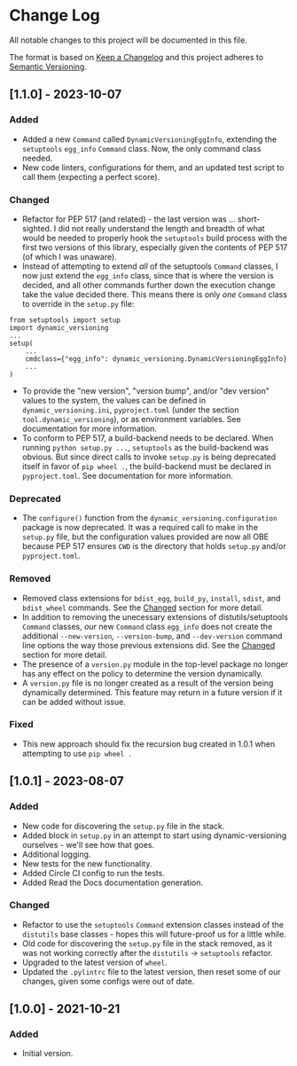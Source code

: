 # Change Log

All notable changes to this project will be documented in this file.

The format is based on [Keep a Changelog](http://keepachangelog.com/)
and this project adheres to [Semantic Versioning](http://semver.org/).

## [1.1.0] - 2023-10-07

### Added

- Added a new `Command` called `DynamicVersioningEggInfo`, extending the `setuptools` `egg_info` `Command` class. Now, the only command class needed.
- New code linters, configurations for them, and an updated test script to call them (expecting a perfect score).

### Changed

- Refactor for PEP 517 (and related) - the last version was ... short-sighted. I did not really understand the length and breadth of what would be needed to properly hook the `setuptools` build process with the first two versions of this library, especially given the contents of PEP 517 (of which I was unaware).
- Instead of attempting to extend *all* of the setuptools `Command` classes, I now just extend the `egg_info` class, since that is where the version is decided, and all other commands further down the execution change take the value decided there. This means there is only *one* `Command` class to override in the `setup.py` file:
```
from setuptools import setup
import dynamic_versioning
...
setup(
	...
	cmdclass={"egg_info": dynamic_versioning.DynamicVersioningEggInfo}
	...
)
```
- To provide the "new version", "version bump", and/or "dev version" values to the system, the values can be defined in `dynamic_versioning.ini`, `pyproject.toml` (under the section `tool.dynamic_versioning`), or as environment variables. See documentation for more information.
- To conform to PEP 517, a build-backend needs to be declared. When running `python setup.py ...`, `setuptools` as the build-backend was obvious. But since direct calls to invoke `setup.py` is being deprecated itself in favor of `pip wheel .`, the build-backend must be declared in `pyproject.toml`. See documentation for more information.

### Deprecated

- The `configure()` function from the `dynamic_versioning.configuration` package is now deprecated. It was a required call to make in the `setup.py` file, but the configuration values provided are now all OBE because PEP 517 ensures `CWD` is the directory that holds `setup.py` and/or `pyproject.toml`.

### Removed

- Removed class extensions for `bdist_egg`, `build_py`, `install`, `sdist`, and `bdist_wheel` commands. See the [Changed](#changed) section for more detail.
- In addition to removing the unecessary extensions of distutils/setuptools `Command` classes, *our* new `Command` class `egg_info` does not create the additional `--new-version`, `--version-bump`, and `--dev-version` command line options the way those previous extensions did. See the [Changed](#changed) section for more detail.
- The presence of a `version.py` module in the top-level package no longer has any effect on the policy to determine the version dynamically.
- A `version.py` file is no longer created as a result of the version being dynamically determined. This feature may return in a future version if it can be added without issue. 

### Fixed

- This new approach should fix the recursion bug created in 1.0.1 when attempting to use `pip wheel .`


## [1.0.1] - 2023-08-07

### Added

- New code for discovering the `setup.py` file in the stack.
- Added block in `setup.py` in an attempt to start using dynamic-versioning ourselves - we'll see how that goes.
- Additional logging.
- New tests for the new functionality.
- Added Circle CI config to run the tests.
- Added Read the Docs documentation generation.

### Changed

- Refactor to use the `setuptools` `Command` extension classes instead of the `distutils` base classes - hopes this will future-proof us for a little while.
- Old code for discovering the `setup.py` file in the stack removed, as it was not working correctly after the `distutils` -> `setuptools` refactor.
- Upgraded to the latest version of `wheel`.
- Updated the `.pylintrc` file to the latest version, then reset some of our changes, given some configs were out of date.

## [1.0.0] - 2021-10-21

### Added

- Initial version.
